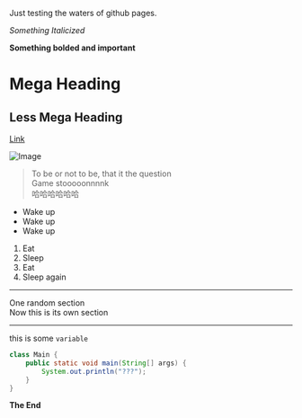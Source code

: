 Just testing the waters of github pages.

*Something Italicized*

**Something bolded and important**

# Mega Heading

## Less Mega Heading

[Link](https://lord-of-bugs.github.io/cse15l-lab-reports/)

![Image](https://github.githubassets.com/images/modules/site/social-cards/github-social.png)

> To be or not to be, that it the question <br>
> Game stooooonnnnk <br>
> 哈哈哈哈哈哈


* Wake up
* Wake up
* Wake up

1. Eat
2. Sleep
3. Eat
4. Sleep again

---
One random section<br>
Now this is its own section

---


this is some `variable`

```java
class Main {
    public static void main(String[] args) {
        System.out.println("???");
    }
}
```

**The End**
